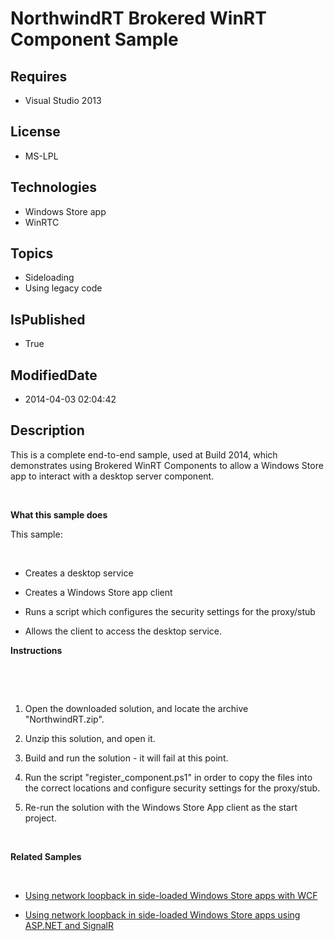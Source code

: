 # NorthwindRT Brokered WinRT Component Sample
## Requires
* Visual Studio 2013
## License
* MS-LPL
## Technologies
* Windows Store app
* WinRTC
## Topics
* Sideloading
* Using legacy code
## IsPublished
* True
## ModifiedDate
* 2014-04-03 02:04:42
## Description

<p><span>This is a complete end-to-end sample, used at Build 2014, which demonstrates using Brokered WinRT Components to allow a Windows Store app to interact with a desktop server component.</span></p>
<p>&nbsp;</p>
<p><strong><span>What this sample does</span></strong></p>
<p>This sample:</p>
<p>&nbsp;</p>
<ul>
<li>
<p>Creates a desktop service</p>
</li><li>
<p>Creates a Windows Store app client</p>
</li><li>
<p>Runs a script which configures the security settings for the proxy/stub&nbsp;</p>
</li><li>
<p>Allows the client to access the desktop service.</p>
</li></ul>
<p><strong><span>Instructions</span></strong></p>
<p>&nbsp;</p>
<p>&nbsp;</p>
<ol>
<li>
<p>Open the downloaded solution, and locate the archive &quot;NorthwindRT.zip&quot;.</p>
</li><li>
<p>Unzip this solution, and open it.</p>
</li><li>
<p>Build and run the solution - it will fail at this point.</p>
</li><li>
<p>Run the script &quot;register_component.ps1&quot; in order to copy the files into the correct locations and configure security settings for the proxy/stub.</p>
</li><li>
<p>Re-run the solution with the Windows Store App client as the start project.</p>
</li></ol>
<p><strong><span>&nbsp;</span></strong></p>
<p><strong>Related Samples</strong></p>
<p>&nbsp;</p>
<ul>
<li>
<p><a title="Host sample" href="http://code.msdn.microsoft.com/Using-network-loopback-in-0de2344a">Using network loopback in side-loaded Windows Store apps with WCF</a>&nbsp;</p>
</li><li>
<p><a title="Network loopback sample using ASP.net" href="http://code.msdn.microsoft.com/windowsapps/Using-network-loopback-in-f1cbc32a">Using network loopback in side-loaded Windows Store apps using ASP.NET and SignalR</a></p>
</li></ul>

